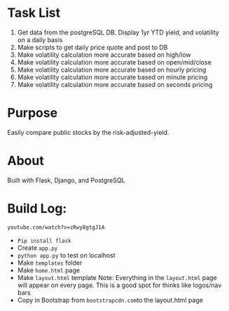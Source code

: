 # Task List
1. Get data from the postgreSQL DB. Display 1yr YTD yield, and volatility on a daily basis
2. Make scripts to get daily price quote and post to DB
3. Make volatility calculation more accurate based on high/low
4. Make volatility calculation more accurate based on open/mid/close
5. Make volatility calculation more accurate based on hourly pricing
6. Make volatility calculation more accurate based on minute pricing 
7. Make volatility calculation more accurate based on seconds pricing 

# Purpose
Easily compare public stocks by the risk-adjusted-yield. 

# About
Built with Flask, Django, and PostgreSQL

# Build Log:
`youtube.com/watch?v=zRwy8gtgJ1A`
- `Pip install flask`
- Create `app.py`
- `python app.py` to test on localhost
- Make `templates` folder
- Make `home.html` page
- Make `layout.html` template
Note: Everything in the `layout.html` page will appear on every page. This is a good spot for thinks like logos/nav bars
- Copy in Bootstrap from `bootstrapcdn.com`to the layout.html page
